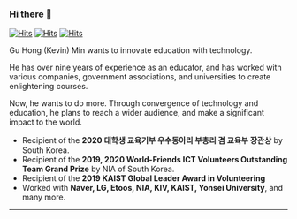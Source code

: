 ### Hi there 👋

[![Hits](https://hits.seeyoufarm.com/api/count/incr/badge.svg?url=https%3A%2F%2Fgithub.com%2Fplacidmoon1&count_bg=%23443DC8&title_bg=%23555555&icon=&icon_color=%23E7E7E7&title=hits&edge_flat=false)](https://hits.seeyoufarm.com)
[![Hits](http://img.shields.io/badge/-Linkedin-0c4496?style=flat&logo=linkedin&link=https://www.linkedin.com/in/kevinmin312/)](https://www.linkedin.com/in/kevinmin312/)
[![Hits](http://img.shields.io/badge/-Korean%20CV-05d686?style=flat&logo=appveyor&link=https://blog.naver.com/placidmoon)](https://blog.naver.com/placidmoon/221030280635)
<!--
**placidmoon1/placidmoon1** is a ✨ _special_ ✨ repository because its `README.md` (this file) appears on your GitHub profile.-->

Gu Hong (Kevin) Min wants to innovate education with technology.

He has over nine years of experience as an educator, and has worked with various companies, government associations, and universities to create enlightening courses.

Now, he wants to do more. Through convergence of technology and education, he plans to reach a wider audience, and make a significant impact to the world.

* Recipient of the **2020 대학생 교육기부 우수동아리 부총리 겸 교육부 장관상** by South Korea. 
* Recipient of the **2019, 2020 World-Friends ICT Volunteers Outstanding Team Grand Prize** by NIA of South Korea.
* Recipient of the **2019 KAIST Global Leader Award in Volunteering**
* Worked with **Naver, LG, Etoos, NIA, KIV, KAIST, Yonsei University**, and many more. 

---------------------------------------------------------------------------------------------------------------------------------------------------------------------------


